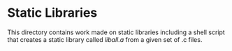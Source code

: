 # Static Libraries
This directory contains work made on static libraries including a shell script
that creates a static library called *liball.a* from a given set of .c files.

